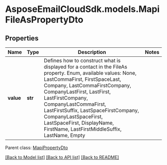 # AsposeEmailCloudSdk.models.MapiFileAsPropertyDto
## Properties
Name | Type | Description | Notes
------------ | ------------- | ------------- | -------------
**value** | **str** | Defines how to construct what is displayed for a contact in the FileAs property. Enum, available values: None, LastCommaFirst, FirstSpaceLast, Company, LastCommaFirstCompany, CompanyLastFirst, LastFirst, LastFirstCompany, CompanyLastCommaFirst, LastFirstSuffix, LastSpaceFirstCompany, CompanyLastSpaceFirst, LastSpaceFirst, DisplayName, FirstName, LastFirstMiddleSuffix, LastName, Empty | 

 Parent class: [MapiPropertyDto](MapiPropertyDto.md)

[[Back to Model list]](README.md#documentation-for-models) [[Back to API list]](README.md#documentation-for-api-endpoints) [[Back to README]](README.md)


